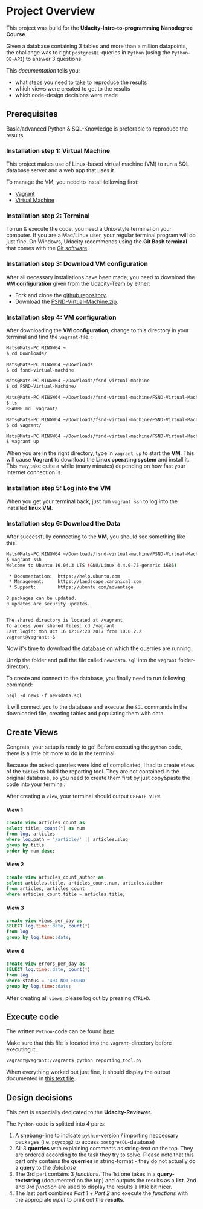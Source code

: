 # Project Overview

This project was build for the **Udacity-Intro-to-programming Nanodegree Course**.

Given a database containing 3 tables and more than a million datapoints, the
challange was to right `postgresQL`-queries in `Python` (using the `Python-DB-API`)
to answer 3 questions.

This *documentation*  tells you:

- what steps you need to take to reproduce the results
- which views were created to get to the results
- which code-design decisions were made


## Prerequisites

Basic/advanced Python & SQL-Knowledge is preferable to reproduce the results.

### Installation step 1: Virtual Machine

This project makes use of Linux-based virtual machine (VM) to run a SQL database server and a web app that uses it.

To manage the VM, you need to install following first:

- [Vagrant](https://www.vagrantup.com/downloads.html)
- [Virtual Machine](https://www.virtualbox.org/wiki/Downloads)

### Installation step 2: Terminal

To run & execute the code, you need a Unix-style terminal on your computer.
If you are a Mac/Linux user, your regular terminal program will do just fine. On Windows, Udacity recommends using the **Git Bash terminal** that comes with the [Git software](https://git-scm.com/downloads).

### Installation step 3: Download VM configuration

After all necessary installations have been made, you need to download
the **VM configuration** given from the Udacity-Team by either:

- Fork and clone the [github repository](https://github.com/udacity/fullstack-nanodegree-vm).
- Download the [FSND-Virtual-Machine.zip](https://d17h27t6h515a5.cloudfront.net/topher/2017/August/59822701_fsnd-virtual-machine/fsnd-virtual-machine.zip).

### Installation step 4: VM configuration

After downloading the **VM configuration**, change to this directory in your
terminal and find the `vagrant`-file. :

```bash
Mats@Mats-PC MINGW64 ~
$ cd Downloads/

Mats@Mats-PC MINGW64 ~/Downloads
$ cd fsnd-virtual-machine

Mats@Mats-PC MINGW64 ~/Downloads/fsnd-virtual-machine
$ cd FSND-Virtual-Machine/

Mats@Mats-PC MINGW64 ~/Downloads/fsnd-virtual-machine/FSND-Virtual-Machine
$ ls
README.md  vagrant/

Mats@Mats-PC MINGW64 ~/Downloads/fsnd-virtual-machine/FSND-Virtual-Machine
$ cd vagrant/

Mats@Mats-PC MINGW64 ~/Downloads/fsnd-virtual-machine/FSND-Virtual-Machine/vagrant
$ vagrant up

```
When you are in the right directory, type in `vagrant up` to start the **VM**.
This will cause **Vagrant** to download the **Linux operating system** and install it. This may take quite a while (many minutes) depending on how fast your Internet connection is.

### Installation step 5: Log into the VM

When you get your terminal back, just run `vagrant ssh` to log into the
installed **linux VM**.

### Installation step 6: Download the Data

After successfully connecting to the **VM**, you should see something like this:

```bash
Mats@Mats-PC MINGW64 ~/Downloads/fsnd-virtual-machine/FSND-Virtual-Machine/vagrant
$ vagrant ssh
Welcome to Ubuntu 16.04.3 LTS (GNU/Linux 4.4.0-75-generic i686)

 * Documentation:  https://help.ubuntu.com
 * Management:     https://landscape.canonical.com
 * Support:        https://ubuntu.com/advantage

0 packages can be updated.
0 updates are security updates.


The shared directory is located at /vagrant
To access your shared files: cd /vagrant
Last login: Mon Oct 16 12:02:20 2017 from 10.0.2.2
vagrant@vagrant:~$
```
Now it's time to download the [database](https://d17h27t6h515a5.cloudfront.net/topher/2016/August/57b5f748_newsdata/newsdata.zip) on which the querries are running.

Unzip the folder and pull the file called `newsdata.sql` into the `vagrant`
folder-directory.

To create and connect to the database, you finally need to run following command:

`psql -d news -f newsdata.sql`

It will connect you to the database and execute the `SQL` commands in the downloaded file, creating tables and populating them with data.

## Create Views

Congrats, your setup is ready to go! Before executing the `python` code,
there is a little bit more to do in the terminal.

Because the asked querries were kind of complicated, I had to create `views`
of the `tables` to build the reporting tool. They are not contained in the
original database, so you need to create them first by just copy&paste the code into your terminal:

After creating a `view`, your terminal should output `CREATE VIEW`.

#### View 1

```sql
create view articles_count as
select title, count(*) as num
from log, articles
where log.path = '/article/' || articles.slug
group by title
order by num desc;
```

#### View 2

```sql
create view articles_count_author as
select articles.title, articles_count.num, articles.author
from articles, articles_count
where articles_count.title = articles.title;
```
#### View 3

```sql
create view views_per_day as
SELECT log.time::date, count(*)
from log 
group by log.time::date;
```

#### View 4

```sql
create view errors_per_day as
SELECT log.time::date, count(*)
from log
where status = '404 NOT FOUND'
group by log.time::date;

```

After creating all `views`, please log out by pressing `CTRL+D`.

## Execute code

The written `Python`-code can be found [here](https://github.com/Thalrion/Udacity-Intro-to-Programming-Nanodegree/tree/master/Project4).

Make sure that this file is located into the `vagrant`-directory before
executing it:

```bash
vagrant@vagrant:/vagrant$ python reporting_tool.py
```

When everything worked out just fine, it should display the
output documented in [this text file](https://github.com/Thalrion/Udacity-Intro-to-Programming-Nanodegree/blob/master/Project4/output.txt).

## Design decisions

This part is especially dedicated to the **Udacity-Reviewer**.

The `Python`-code is splitted into 4 parts:

1. A shebang-line to indicate `python`-version / importing neccessary packages (i.e. `psycopg2` to access `postgresQL`-database)
2. All 3 **querries** with explaining comments as string-text on the top. They are ordered according to the task they try to solve. Please note that this part only contains the **querries** in string-format - they do not actually do a **query** to the _database_
3. The 3rd part contains 3 _functions_. The 1st one takes in a **query-textstring** (documented on the top) and outputs the results as a **list**. 2nd and 3rd _function_ are used to display the results a little bit nicer.
4. The last part combines _Part 1_ + _Part 2_ and execute the _functions_ with
the appropiate _input_ to print out the **results**.
